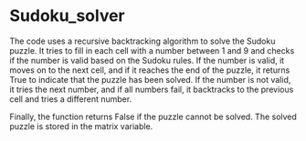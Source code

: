 # Sudoku_solver

The code uses a recursive backtracking algorithm to solve the Sudoku puzzle. It tries to fill in each cell with a number between 1 and 9 and checks if the number is valid based on the Sudoku rules. If the number is valid, it moves on to the next cell, and if it reaches the end of the puzzle, it returns True to indicate that the puzzle has been solved. If the number is not valid, it tries the next number, and if all numbers fail, it backtracks to the previous cell and tries a different number.

Finally, the function returns False if the puzzle cannot be solved. The solved puzzle is stored in the matrix variable.
